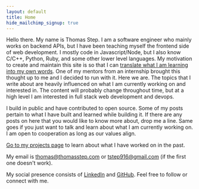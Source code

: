 ```yaml
---
layout: default
title: Home
hide_mailchimp_signup: true
---
```


Hello there. My name is Thomas Step. I am a software engineer who mainly works on backend APIs, but I have been teaching myself the frontend side of web development. I mostly code in Javascript/Node, but I also know C/C++, Python, Ruby, and some other lower level languages. My motivation to create and maintain this site is so that I can [translate what I am learning into my own words](https://twitter.com/swyx/status/1009174159690264579). One of my mentors from an internship brought this thought up to me and I decided to run with it. Here we are. The topics that I write about are heavily influenced on what I am currently working on and interested in. The content will probably change throughout time, but at a high level I am interested in full stack web development and devops.

I build in public and have contributed to open source. Some of my posts pertain to what I have built and learned while building it. If there are any posts on here that you would like to know more about, drop me a line. Same goes if you just want to talk and learn about what I am currently working on. I am open to cooperation as long as our values align.

[Go to my projects page](/projects) to learn about what I have worked on in the past.

My email is thomas@thomasstep.com or tstep916@gmail.com (if the first one doesn't work).

My social presence consists of [LinkedIn](https://www.linkedin.com/in/thomasstep/) and [GitHub](https://github.com/thomasstep). Feel free to follow or connect with me.
